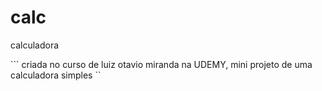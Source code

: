 # calc
 calculadora

 ``` criada no curso de luiz otavio miranda na UDEMY, mini projeto de uma calculadora simples ``
